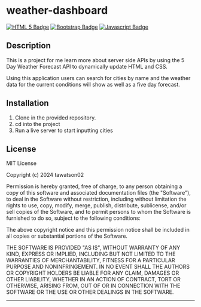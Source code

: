 # weather-dashboard
[![HTML 5 Badge](https://img.shields.io/badge/HTML-E34F26?logo=html5&logoColor=fff&style=for-the-badge)]() [![Bootstrap Badge](https://img.shields.io/badge/Bootstrap-7952B3?logo=bootstrap&logoColor=fff&style=for-the-badge)]() [![Javascript Badge](https://img.shields.io/badge/JavaScript-F7DF1E?logo=javascript&logoColor=000&style=for-the-badge)]()

## Description

This is a project for me learn more about server side APIs by using the 5 Day Weather Forecast API to dynamically update HTML and CSS.

Using this application users can search for cities by name and the weather data for the current conditions will show as well as a five day forecast.


## Installation

1. Clone in the provided repository.
2. cd into the project
3. Run a live server to start inputting cities


## License

MIT License

Copyright (c) 2024 tawatson02

Permission is hereby granted, free of charge, to any person obtaining a copy
of this software and associated documentation files (the "Software"), to deal
in the Software without restriction, including without limitation the rights
to use, copy, modify, merge, publish, distribute, sublicense, and/or sell
copies of the Software, and to permit persons to whom the Software is
furnished to do so, subject to the following conditions:

The above copyright notice and this permission notice shall be included in all
copies or substantial portions of the Software.

THE SOFTWARE IS PROVIDED "AS IS", WITHOUT WARRANTY OF ANY KIND, EXPRESS OR
IMPLIED, INCLUDING BUT NOT LIMITED TO THE WARRANTIES OF MERCHANTABILITY,
FITNESS FOR A PARTICULAR PURPOSE AND NONINFRINGEMENT. IN NO EVENT SHALL THE
AUTHORS OR COPYRIGHT HOLDERS BE LIABLE FOR ANY CLAIM, DAMAGES OR OTHER
LIABILITY, WHETHER IN AN ACTION OF CONTRACT, TORT OR OTHERWISE, ARISING FROM,
OUT OF OR IN CONNECTION WITH THE SOFTWARE OR THE USE OR OTHER DEALINGS IN THE
SOFTWARE.

---